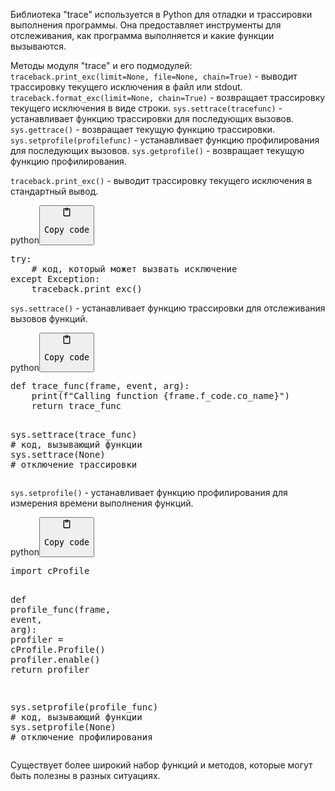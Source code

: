 <p>Библиотека "trace" используется в Python для отладки и трассировки выполнения программы.
Она предоставляет инструменты для отслеживания, как программа выполняется и какие функции вызываются.</p>
<p>Методы модуля "trace" и его подмодулей:
<code>traceback.print_exc(limit=None, file=None, chain=True)</code> - выводит трассировку текущего исключения в файл или stdout.
<code>traceback.format_exc(limit=None, chain=True)</code> - возвращает трассировку текущего исключения в виде строки.
<code>sys.settrace(tracefunc)</code> - устанавливает функцию трассировки для последующих вызовов.
<code>sys.gettrace()</code> - возвращает текущую функцию трассировки.
<code>sys.setprofile(profilefunc)</code> - устанавливает функцию профилирования для последующих вызовов.
<code>sys.getprofile()</code> - возвращает текущую функцию профилирования.</p>
<p><code>traceback.print_exc()</code> - выводит трассировку текущего исключения в стандартный вывод.</p>
<div class="code-element"><div class="lang-line"><text>python</text><button class="copy-button" onclick="copyCode(this)"><svg aria-hidden="true" xmlns="http://www.w3.org/2000/svg" width="16" height="16" fill="none" viewBox="0 0 24 24"><path stroke="currentColor" stroke-linecap="round" stroke-linejoin="round" stroke-width="2" d="M15 4h3a1 1 0 0 1 1 1v15a1 1 0 0 1-1 1H6a1 1 0 0 1-1-1V5a1 1 0 0 1 1-1h3m0 3h6m-5-4v4h4V3h-4Z"/></svg><pre>Copy code</pre></button></div><div class="code"><div class="highlight"><pre><span></span><span class="k">try</span><span class="p">:</span>
    <span class="c1"># код, который может вызвать исключение</span>
<span class="k">except</span> <span class="ne">Exception</span><span class="p">:</span>
    <span class="n">traceback</span><span class="o">.</span><span class="n">print_exc</span><span class="p">()</span>
</pre></div></div></div>

<p><code>sys.settrace()</code> - устанавливает функцию трассировки для отслеживания вызовов функций.</p>
<div class="code-element"><div class="lang-line"><text>python</text><button class="copy-button" onclick="copyCode(this)"><svg aria-hidden="true" xmlns="http://www.w3.org/2000/svg" width="16" height="16" fill="none" viewBox="0 0 24 24"><path stroke="currentColor" stroke-linecap="round" stroke-linejoin="round" stroke-width="2" d="M15 4h3a1 1 0 0 1 1 1v15a1 1 0 0 1-1 1H6a1 1 0 0 1-1-1V5a1 1 0 0 1 1-1h3m0 3h6m-5-4v4h4V3h-4Z"/></svg><pre>Copy code</pre></button></div><div class="code"><div class="highlight"><pre><span></span><span class="k">def</span> <span class="nf">trace_func</span><span class="p">(</span><span class="n">frame</span><span class="p">,</span> <span class="n">event</span><span class="p">,</span> <span class="n">arg</span><span class="p">):</span>
    <span class="nb">print</span><span class="p">(</span><span class="sa">f</span><span class="s2">&quot;Calling function </span><span class="si">{</span><span class="n">frame</span><span class="o">.</span><span class="n">f_code</span><span class="o">.</span><span class="n">co_name</span><span class="si">}</span><span class="s2">&quot;</span><span class="p">)</span>
    <span class="k">return</span> <span class="n">trace_func</span>

<span class="n">sys</span><span class="o">.</span><span class="n">settrace</span><span class="p">(</span><span class="n">trace_func</span><span class="p">)</span>
<span class="c1"># код, вызывающий функции</span>
<span class="n">sys</span><span class="o">.</span><span class="n">settrace</span><span class="p">(</span><span class="kc">None</span><span class="p">)</span>  <span class="c1"># отключение трассировки</span>
</pre></div></div></div>

<p><code>sys.setprofile()</code> - устанавливает функцию профилирования для измерения времени выполнения функций.</p>
<div class="code-element"><div class="lang-line"><text>python</text><button class="copy-button" onclick="copyCode(this)"><svg aria-hidden="true" xmlns="http://www.w3.org/2000/svg" width="16" height="16" fill="none" viewBox="0 0 24 24"><path stroke="currentColor" stroke-linecap="round" stroke-linejoin="round" stroke-width="2" d="M15 4h3a1 1 0 0 1 1 1v15a1 1 0 0 1-1 1H6a1 1 0 0 1-1-1V5a1 1 0 0 1 1-1h3m0 3h6m-5-4v4h4V3h-4Z"/></svg><pre>Copy code</pre></button></div><div class="code"><div class="highlight"><pre><span></span><span class="kn">import</span> <span class="nn">cProfile</span>

<span class="k">def</span> <span class="nf">profile_func</span><span class="p">(</span><span class="n">frame</span><span class="p">,</span> <span class="n">event</span><span class="p">,</span> <span class="n">arg</span><span class="p">):</span>
    <span class="n">profiler</span> <span class="o">=</span> <span class="n">cProfile</span><span class="o">.</span><span class="n">Profile</span><span class="p">()</span>
    <span class="n">profiler</span><span class="o">.</span><span class="n">enable</span><span class="p">()</span>
    <span class="k">return</span> <span class="n">profiler</span>

<span class="n">sys</span><span class="o">.</span><span class="n">setprofile</span><span class="p">(</span><span class="n">profile_func</span><span class="p">)</span>
<span class="c1"># код, вызывающий функции</span>
<span class="n">sys</span><span class="o">.</span><span class="n">setprofile</span><span class="p">(</span><span class="kc">None</span><span class="p">)</span>  <span class="c1"># отключение профилирования</span>
</pre></div></div></div>

<p>Существует более широкий набор функций и методов, которые могут быть полезны в разных ситуациях.</p>